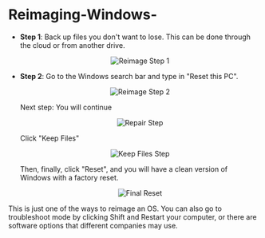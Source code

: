 # Reimaging-Windows-
- **Step 1**: 
  Back up files you don't want to lose. This can be done through the cloud or from another drive. 
  <p align="center">
    <img src="https://github.com/user-attachments/assets/fc31a922-dcb9-44fa-aac5-9eafd60393d6" alt="Reimage Step 1" />
  </p>

- **Step 2**: 
  Go to the Windows search bar and type in "Reset this PC".
  <p align="center">
    <img src="https://github.com/user-attachments/assets/17f328ae-2427-4046-8e6d-0f8a1f1701ec" alt="Reimage Step 2" />
  </p>

  Next step: You will continue
  <p align="center">
    <img src="https://github.com/user-attachments/assets/fd356861-6930-4688-9b43-b95f18f7ad5c" alt="Repair Step" />
  </p>

  Click "Keep Files"
  <p align="center">
    <img src="https://github.com/user-attachments/assets/e2762aaa-f3f3-4d6f-aacd-cfd174ad0817" alt="Keep Files Step" />
  </p>

  Then, finally, click "Reset", and you will have a clean version of Windows with a factory reset.
  <p align="center">
    <img src="https://github.com/user-attachments/assets/27bc6fee-a50e-482c-b870-c34660874f1f" alt="Final Reset" />
  </p>

This is just one of the ways to reimage an OS. You can also go to troubleshoot mode by clicking Shift and Restart your computer, or there are software options that different companies may use.
